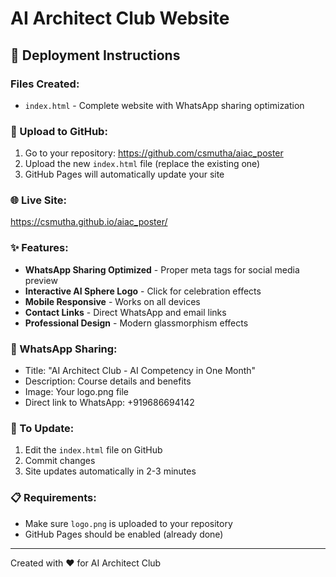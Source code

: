# AI Architect Club Website

## 🚀 Deployment Instructions

### Files Created:
- `index.html` - Complete website with WhatsApp sharing optimization

### 📂 Upload to GitHub:
1. Go to your repository: https://github.com/csmutha/aiac_poster
2. Upload the new `index.html` file (replace the existing one)
3. GitHub Pages will automatically update your site

### 🌐 Live Site:
https://csmutha.github.io/aiac_poster/

### ✨ Features:
- **WhatsApp Sharing Optimized** - Proper meta tags for social media preview
- **Interactive AI Sphere Logo** - Click for celebration effects
- **Mobile Responsive** - Works on all devices
- **Contact Links** - Direct WhatsApp and email links
- **Professional Design** - Modern glassmorphism effects

### 📱 WhatsApp Sharing:
- Title: "AI Architect Club - AI Competency in One Month"
- Description: Course details and benefits
- Image: Your logo.png file
- Direct link to WhatsApp: +919686694142

### 🔧 To Update:
1. Edit the `index.html` file on GitHub
2. Commit changes
3. Site updates automatically in 2-3 minutes

### 📋 Requirements:
- Make sure `logo.png` is uploaded to your repository
- GitHub Pages should be enabled (already done)

---
Created with ❤️ for AI Architect Club